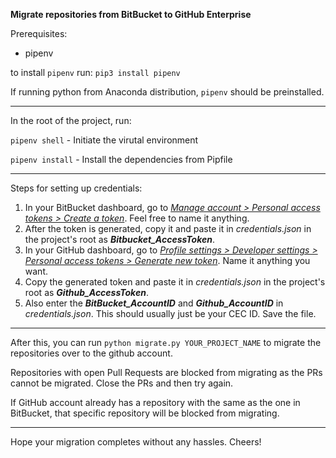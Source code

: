 **Migrate repositories from BitBucket to GitHub Enterprise**

Prerequisites:

- pipenv

to install `pipenv` run: `pip3 install pipenv`

If running python from Anaconda distribution, `pipenv` should be preinstalled.

------

In the root of the project, run:

`pipenv shell` - Initiate the virutal environment

`pipenv install` - Install the dependencies from Pipfile

------

Steps for setting up credentials:

1. In your BitBucket dashboard, go to *<u>Manage account > Personal access tokens > Create a token</u>*. Feel free to name it anything.
2. After the token is generated, copy it and paste it in *credentials.json* in the project's root as ***Bitbucket_AccessToken***.
3. In your GitHub dashboard, go to *<u>Profile settings > Developer settings > Personal access tokens > Generate new token</u>*. Name it anything you want.
4. Copy the generated token and paste it in *credentials.json* in the project's root as ***Github_AccessToken***.
5. Also enter the ***BitBucket_AccountID*** and ***Github_AccountID*** in *credentials.json*. This should usually just be your CEC ID. Save the file.

------

After this, you can run `python migrate.py YOUR_PROJECT_NAME` to migrate the repositories over to the github account.

Repositories with open Pull Requests are blocked from migrating as the PRs cannot be migrated. Close the PRs and then try again.

If GitHub account already has a repository with the same as the one in BitBucket, that specific repository will be blocked from migrating.

------

Hope your migration completes without any hassles. Cheers!